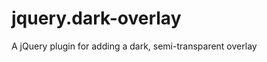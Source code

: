 jquery.dark-overlay
===================

A jQuery plugin for adding a dark, semi-transparent overlay
